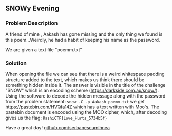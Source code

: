 ## SNOWy Evening
### Problem Description
A friend of mine , Aakash has gone missing and the only thing we found is this poem...Weirdly, he had a habit of keeping his name as the password.

We are given a text file "poemm.txt"

### Solution
When opening the file we can see that there is a weird whitespace padding structure added to the text, which makes us think there should be something hidden inside it. The answer is visible in the title of the challenge "SNOW" which is an encoding scheme (https://darkside.com.au/snow/). Using the software to decode the hidden message along with the password from the problem statement: ```snow -C -p Aakash poemm.txt``` we get https://pastebin.com/HVQfa14Z which has a text written with Moo's. The pastebin document is encoded using the MOO cipher, which, after decoding gives us the flag: ```KashiCTF{Love_Hurts_5734b5f}```

Have a great day!
[github.com/serbanescumihnea](https://github.com/serbanescumihnea)
